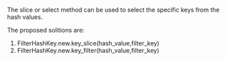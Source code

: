 The slice or select method can be used to select the specific keys from the hash values. 

The proposed solitions are: 
1. FilterHashKey.new.key_slice(hash_value,filter_key)
2. FilterHashKey.new.key_filter(hash_value,filter_key)